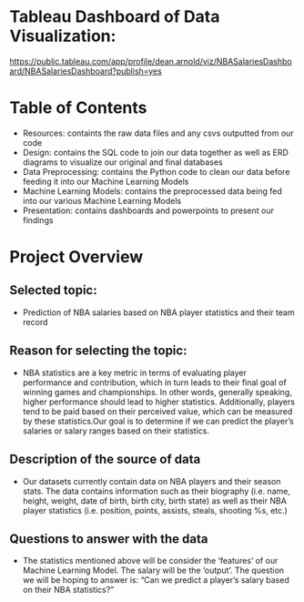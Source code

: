 # Tableau Dashboard of Data Visualization:
https://public.tableau.com/app/profile/dean.arnold/viz/NBASalariesDashboard/NBASalariesDashboard?publish=yes

# Table of Contents 
* Resources: containts the raw data files and any csvs outputted from our code 
* Design: contains the SQL code to join our data together as well as ERD diagrams to visualize our original and final databases
* Data Preprocessing: contains the Python code to clean our data before feeding it into our Machine Learning Models
* Machine Learning Models: contains the preprocessed data being fed into our various Machine Learning Models 
* Presentation: contains dashboards and powerpoints to present our findings

# Project Overview
## Selected topic:
* Prediction of NBA salaries based on NBA player statistics and their team record

## Reason for selecting the topic: 
* NBA statistics are a key metric in terms of evaluating player performance and contribution, which in turn leads to their final goal of winning games and championships. In other words, generally speaking, higher performance should lead to higher statistics. Additionally, players tend to be paid based on their perceived value, which can be measured by these statistics.Our goal is to determine if we can predict the player’s salaries or salary ranges based on their statistics. 

## Description of the source of data
* Our datasets currently contain data on NBA players and their season stats. The data contains information such as their biography (i.e. name, height, weight, date of birth, birth city, birth state) as well as their NBA player statistics (i.e. position, points, assists, steals, shooting %s, etc.) 

## Questions to answer with the data
* The statistics mentioned above will be consider the ‘features’ of our Machine Learning Model. The salary will be the ‘output’. The question we will be hoping to answer is: “Can we predict a player’s salary based on their NBA statistics?”



